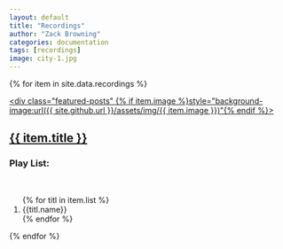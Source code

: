 ```yaml
---
layout: default
title: "Recordings"
author: "Zack Browning"
categories: documentation
tags: [recordings]
image: city-1.jpg
---
```


{% for item in site.data.recordings %}<article><a href="{{ item.url }}"><div class="featured-posts" {% if item.image %}style="background-image:url({{ site.github.url }}/assets/img/{{ item.image }})"{% endif %}><h2><span>{{ item.title }}</span></h2></div></a></article> <p><h3>Play List:</h3></br><ol>{% for titl in item.list %}<li>{{titl.name}}</li>{% endfor %}</ol></p>{% endfor %}
